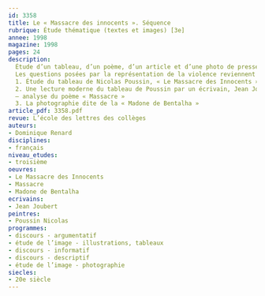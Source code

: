 ```yaml
---
id: 3358
title: Le « Massacre des innocents ». Séquence
rubrique: Étude thématique (textes et images) [3e]
annee: 1998
magazine: 1998
pages: 24
description: 
  Étude d’un tableau, d’un poème, d’un article et d’une photo de presse
  Les questions posées par la représentation de la violence reviennent régulièrement dans les débats contemporains. Les journalistes s’interrogent – que faut-il, que peut-on montrer ? Ces questions peuvent et doivent être abordées avec les collégiens dans le cadre d’une éducation aux médias et à la citoyenneté. La démarche présentée ici consiste à approcher le problème progressivement, en suivant une chronologie qui mette en évidence l’enracinement culturel complexe de l’information. Conformément aux objectifs de la classe de troisième, elle fait appel à des compétences en lecture d’images (tableau et photographie de presse) et en analyse de textes qui s’appuient sur l’étude des discours – discours descriptif, discours informatif, discours argumentatif. Le regroupement de textes et d’images de nature profondément différente exige des capacités de lecture appropriées. La réflexion devrait se trouver enrichie par une telle diversité d’approche.
  1. Étude du tableau de Nicolas Poussin, « Le Massacre des Innocents »
  2. Une lecture moderne du tableau de Poussin par un écrivain, Jean Joubert
  – analyse du poème « Massacre »
  3. La photographie dite de la « Madone de Bentalha »
article_pdf: 3358.pdf
revue: L’école des lettres des collèges
auteurs:
- Dominique Renard
disciplines:
- français
niveau_etudes:
- troisième
oeuvres:
- Le Massacre des Innocents
- Massacre
- Madone de Bentalha
ecrivains:
- Jean Joubert
peintres:
- Poussin Nicolas
programmes:
- discours - argumentatif
- étude de l’image - illustrations, tableaux
- discours - informatif
- discours - descriptif
- étude de l’image - photographie
siecles:
- 20e siècle
---
```

